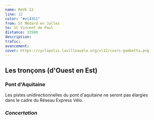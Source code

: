 ```yaml
---
name: ReVE 12
line: 12
color: "#e14351"
from: St Médard en Jalles
to: St Vincent de Paul
distance: 33500
description: 
trafic: 
avancement: 
cover: https://cyclopolis.lavilleavelo.org/vl12/cours-gambetta.png
---
```


## Les tronçons (d'Ouest en Est)

### Pont d'Aquitaine
Les pistes unidirectionnelles du pont d'aquitaine ne seront pas élargies dans le cadre du Réseau Express Vélo.

### *Concertation*
